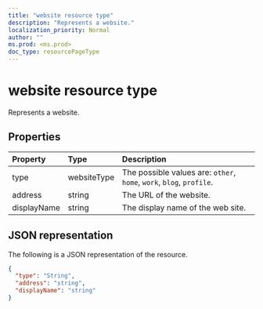 ```yaml
---
title: "website resource type"
description: "Represents a website."
localization_priority: Normal
author: ""
ms.prod: <ms.prod>
doc_type: resourcePageType
---
```


# website resource type

Represents a website.


## Properties
| Property	   | Type	|Description|
|:---------------|:--------|:----------|
|type|websiteType| The possible values are: `other`, `home`, `work`, `blog`, `profile`.|
|address|string|The URL of the website.|
|displayName|string|The display name of the web site.|

## JSON representation

The following is a JSON representation of the resource.

<!-- {
  "blockType": "resource",
  "optionalProperties": [

  ],
  "@odata.type": "microsoft.graph.website"
}-->

```json
{
  "type": "String",
  "address": "string",
  "displayName": "string"
}

```

<!-- uuid: 8fcb5dbc-d5aa-4681-8e31-b001d5168d79
2015-10-25 14:57:30 UTC -->
<!-- {
  "type": "#page.annotation",
  "description": "webSite resource",
  "keywords": "",
  "section": "documentation",
  "tocPath": ""
}-->

